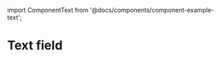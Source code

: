 import ComponentText from '@docs/components/component-example-text';

# Text field

<ComponentText />

